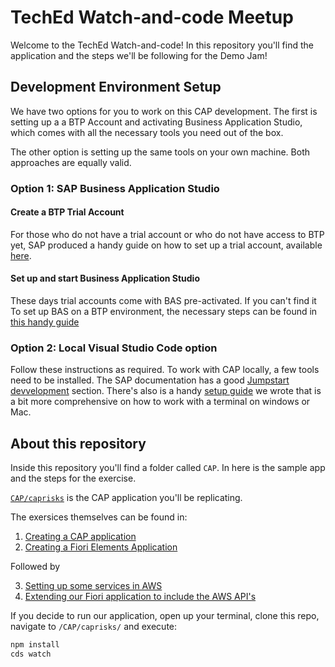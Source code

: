 # TechEd Watch-and-code Meetup

Welcome to the TechEd Watch-and-code! In this repository you'll find the application and the steps we'll be following for the Demo Jam!

## Development Environment Setup

We have two options for you to work on this CAP development. The first is setting up a a BTP Account and activating Business Application Studio, which comes with all the necessary tools you need out of the box. 

The other option is setting up the same tools on your own machine. Both approaches are equally valid.

### Option 1: SAP Business Application Studio

#### Create a BTP Trial Account

For those who do not have a trial account or who do not have access to BTP yet, SAP produced a handy guide on how to set up a trial account, available [here](https://developers.sap.com/tutorials/hcp-create-trial-account.html). 

#### Set up and start Business Application Studio

These days trial accounts come with BAS pre-activated. If you can't find it To set up BAS on a BTP environment, the necessary steps can be found in [this handy guide](https://developers.sap.com/tutorials/set-up-bas.html)

### Option 2: Local Visual Studio Code option

Follow these instructions as required. To work with CAP locally, a few tools need to be installed. The SAP documentation has a good [Jumpstart devvelopment](https://cap.cloud.sap/docs/get-started/jumpstart) section. There's also is a handy [setup guide](/CAP/0.%20Setup.md) we wrote that is a bit more comprehensive on how to work with a terminal on windows or Mac. 

## About this repository

Inside this repository you'll find a folder called `CAP`. In here is the sample app and the steps for the exercise. 

[`CAP/caprisks`](./CAP/caprisks/) is the CAP application you'll be replicating. 

The exersices themselves can be found in:
1. [Creating a CAP application](./CAP/1.%20CreateApplication.md)
2. [Creating a Fiori Elements Application](./CAP/2.%20CreateFioriElementsUI.md)

Followed by 

3. [Setting up some services in AWS](./CAP/3.%20SetupAWS.md)
4. [Extending our Fiori application to include the AWS API's](./CAP/4.%20ExtendWithAWS.md)

If you decide to run our application, open up your terminal, clone this repo, navigate to `/CAP/caprisks/` and execute:
```sh
npm install 
cds watch
```
